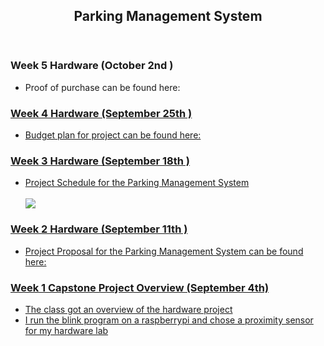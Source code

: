 <ARTICLE ID="Article_1">
 <HEADER ID="Header_Article_1">
  <H2>Parking Management System</H2>
 </HEADER>
 
 <SECTION ID="Section_5">
  <H3>Week 5 Hardware (October 2nd )</H3>
  <p>
   <ul>
    <li>Proof of purchase can be found here: <a href="https://github.com/davista123/ParkingManagementSystem/blob/master/documentation/Proof%20of%20purchase.pdf"/></li>	    
   </ul>
  </p>
 </SECTION>
 
 
 <SECTION ID="Section_4">
  <H3>Week 4 Hardware (September 25th )</H3>
  <p>
   <ul>
    <li>Budget plan for project can be found here: <a href="https://github.com/davista123/ParkingManagementSystem/master/documentation/PartsForParkingManagementSystem.xlsx"/></li>	    
   </ul>
  </p>
 </SECTION>
 
 <SECTION ID="Section_3">
  <H3>Week 3 Hardware (September 18th )</H3>
  <p>
   <ul>
    <li>Project Schedule for the Parking Management System</li>	    
    <br><img src="https://raw.githubusercontent.com/davista123/ParkingManagementSystem/blob/master/documentation/projectschedule.png"> </img></br>
   </ul>
  </p>
 </SECTION>
 
  <SECTION ID="Section_2">
  <H3>Week 2 Hardware (September 11th )</H3>
  <p>
   <ul>
    <li>Project Proposal for the Parking Management System can be found here: <a href="https://github.com/davista123/ParkingManagementSystem/blob/master/documentation/ProposalContentDavidUcheRev02-converted.docx"/></li>	    
   </ul>
  </p>
 </SECTION>

 <SECTION ID="Section_1">
  <H3>Week 1 Capstone Project Overview (September 4th)</H3>
  <p>
   <ul>
    <li>The class got an overview of the hardware project</li>	
    <li>I run the blink program on a raspberrypi and chose a proximity sensor for my hardware lab</li>	
   </ul>
  </p>
 </SECTION>




</ARTICLE>
